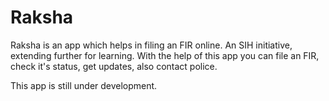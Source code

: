 # Raksha
Raksha is an app which helps in filing an FIR online. An SIH initiative, extending further for learning.
With the help of this app you can file an FIR, check it's status, get updates, also contact police.

This app is still under development.